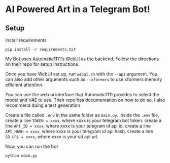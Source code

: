 # AI Powered Art in a Telegram Bot!

## Setup

Install requirements

`pip install -r requirements.txt`

My Bot uses [Automatic1111's WebUI](https://github.com/AUTOMATIC1111/stable-diffusion-webui) as the backend.
Follow the directions on their repo for setup instructions.

Once you have WebUI set up, run `webui.sh` with the `--api` argument. You can also add other
arguments such as `--xformers` to use xformers memory efficient attention.

You can use the web ui interface that Automatic1111 provides to select the model and VAE to use.
Their repo has documentation on how to do so. I also recommend doing a test generation

Create a file called `.env` in the same folder as `main.py`. Inside the `.env` file,
create a line `TOKEN = xxxx`, where xxxx is your telegram bot token.
create a line `API_ID = xxxx`, where xxxx is your telegram id api id.
create a line `API_HASH = xxxx`, where xxxx is your telegram id api hash.
create a line `SD_URL = xxxx`, where xxxx is your sd api url.

Now, you can run the bot

`python main.py`


